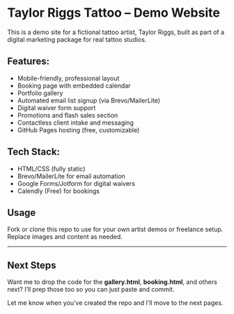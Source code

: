 # Taylor Riggs Tattoo – Demo Website

This is a demo site for a fictional tattoo artist, Taylor Riggs, built as part of a digital marketing package for real tattoo studios.

## Features:
- Mobile-friendly, professional layout
- Booking page with embedded calendar
- Portfolio gallery
- Automated email list signup (via Brevo/MailerLite)
- Digital waiver form support
- Promotions and flash sales section
- Contactless client intake and messaging
- GitHub Pages hosting (free, customizable)

## Tech Stack:
- HTML/CSS (fully static)
- Brevo/MailerLite for email automation
- Google Forms/Jotform for digital waivers
- Calendly (Free) for bookings

## Usage
Fork or clone this repo to use for your own artist demos or freelance setup. Replace images and content as needed.

---

## Next Steps

Want me to drop the code for the **gallery.html**, **booking.html**, and others next? I’ll prep those too so you can just paste and commit.

Let me know when you’ve created the repo and I’ll move to the next pages.

